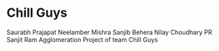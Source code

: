 # Chill Guys
Saurabh Prajapat
Neelamber Mishra
Sanjib Behera
Nilay Choudhary 
PR Sanjit Ram
Agglomeration Project of team Chill Guys
